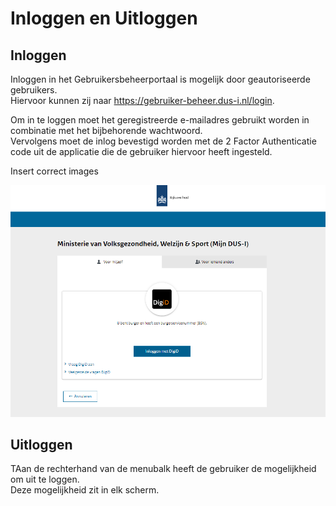 # Inloggen en Uitloggen

## Inloggen

Inloggen in het Gebruikersbeheerportaal is mogelijk door geautoriseerde gebruikers.  
Hiervoor kunnen zij naar https://gebruiker-beheer.dus-i.nl/login.  

Om in te loggen moet het geregistreerde e-mailadres gebruikt worden in combinatie met het bijbehorende wachtwoord.  
Vervolgens moet de inlog bevestigd worden met de 2 Factor Authenticatie code uit de applicatie die de gebruiker hiervoor heeft ingesteld.

Insert correct images

![Inloggen Gebruikersbeheerportaal](https://github.com/minvws/nl-rdo-dusi-portal/blob/main/application-api/doc/manual/images/DUSI%20digid%20inlog.PNG)

## Uitloggen

TAan de rechterhand van de menubalk heeft de gebruiker de mogelijkheid om uit te loggen.  
Deze mogelijkheid zit in elk scherm.
